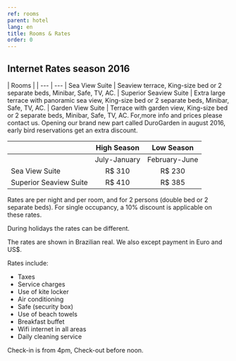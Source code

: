 ```yaml
---
ref: rooms
parent: hotel
lang: en
title: Rooms & Rates
order: 0
---
```

## Internet Rates season 2016

| Rooms |
| --- | ---
| Sea View Suite | Seaview terrace, King-size bed or 2 separate beds, Minibar, Safe, TV, AC.
| Superior Seaview Suite | Extra large terrace with panoramic sea view, King-size bed or 2 separate beds, Minibar, Safe, TV, AC.
| Garden View Suite | Terrace with garden view, King-size bed or 2 separate beds, Minibar, Safe, TV, AC. For,more info and prices please contact us. Opening our brand new part called DuroGarden in august 2016, early bird reservations get an extra discount.

| | High Season | Low Season
| --- | :---: | :---:
| | July-January | February-June
| Sea View Suite | R$ 310 | R$ 230
| Superior Seaview Suite | R$ 410 | R$ 385


Rates are per night and per room, and for 2 persons (double bed or 2 separate beds).
For single occupancy, a 10% discount is applicable on these rates.

During holidays the rates can be different.

The rates are shown in Brazilian real. We also except payment in Euro and US$.

Rates include:

* Taxes
* Service charges
* Use of kite locker
* Air conditioning
* Safe (security box)
* Use of beach towels
* Breakfast buffet
* Wifi internet in all areas
* Daily cleaning service

Check-in is from 4pm, Check-out before noon.  
